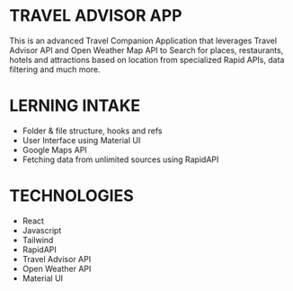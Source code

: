 # TRAVEL ADVISOR APP
This is an advanced Travel Companion Application that leverages Travel
Advisor API and Open Weather Map API to Search for places, restaurants,
hotels and attractions based on location from specialized Rapid APIs,
data filtering and much more.

# LERNING INTAKE
- Folder & file structure, hooks and refs
- User Interface using Material UI
- Google Maps API
- Fetching data from unlimited sources using RapidAPI

# TECHNOLOGIES
- React
- Javascript
- Tailwind
- RapidAPI
- Travel Advisor API
- Open Weather API
- Material UI
